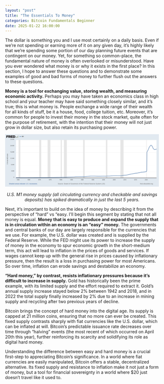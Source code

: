 ```yaml
---
layout: "post"
title: "The Essentials To Money"
categories: Bitcoin Fundamentals Beginner
date: 2025-01-22 16:00:00
---
```


The dollar is something you and I use most certainly on a daily basis. Even if we’re not spending or earning more of it on any given day, it’s highly likely that we’re spending some portion of our day planning future events that are contingent on our money. Yet, for something so common-place, the fundamental nature of money is often overlooked or misunderstood. Have you ever wondered what money is or why it exists in the first place? In this section, I hope to answer these questions and to demonstrate some examples of good and bad forms of money to further flush out the answers to these questions.

**Money is a tool for exchanging value, storing wealth, and measuring economic activity.** Perhaps you may have taken an economics class in high school and your teacher may have said something closely similar, and it’s true; this is what money is. People exchange a wide range of their wealth for all kinds of stuff, be it a house, food, college tuition, etc. Moreover, it’s common for people to invest their money in the stock market, quite often for the purpose of retirement, with the intention that their money will not just grow in dollar size, but also retain its purchasing power.

![Fred Graph](/assets/img/fredgraph.webp)

<p style="text-align: center;">
<i>U.S. M1 money supply (all circulating currency and checkable and savings deposits) has spiked dramatically in just the last 5 years.</i>
</p>




Next, it’s important to build on the idea of money by describing it from the perspective of “hard” vs “easy. I'll begin this segment by stating that not all money is equal. __Money that is easy to produce and expand the supply that is in circulation within an economy is an “easy” money.__ The governments and central banks of our day are largely responsible for the currencies that we use. For example, the U.S. dollar was created and is supplied by the Federal Reserve. While the FED might use its power to increase the supply of money in the economy to spur economic growth in the short-medium term, this act will lead to inflation in the prices of goods and services. If wages cannot keep up with the general rise in prices caused by inflationary pressure, then the result is a loss in purchasing power for most Americans. So over time, inflation can erode savings and destabilize an economy.

__“Hard money,” by contrast, resists inflationary pressures because it’s difficult to increase in supply.__ Gold has historically been the prime example, with its limited supply and the effort required to extract it. Gold’s annual supply increase stayed below 2% between 1942 and 2018, and in 2022 the total supply finally increased by 2% due to an increase in mining supply and recycling after two previous years of decline.

Bitcoin brings the concept of hard money into the digital age. Its supply is capped at 21 million coins, ensuring that no more can ever be created. This fixed supply contrasts sharply with fiat currencies like the U.S. dollar, which can be inflated at will. Bitcoin’s predictable issuance rate decreases over time through “halving” events (the most recent of which occurred on April 20th this year), further reinforcing its scarcity and solidifying its role as digital hard money.

Understanding the difference between easy and hard money is a crucial first-step to appreciating Bitcoin’s significance. In a world where fiat currencies are easily manipulated, Bitcoin offers a stable, decentralized alternative. Its fixed supply and resistance to inflation make it not just a form of money, but a tool for financial sovereignty in a world where $20 just doesn’t travel like it used to.
